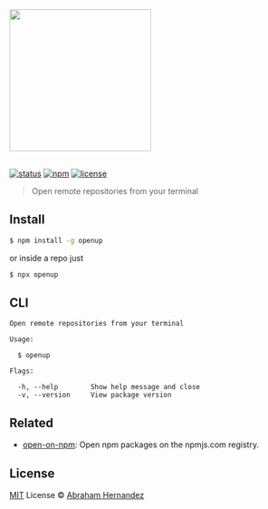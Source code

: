 <div>
  <a href="https://npmjs.com/package/openup">
    <img width=250" src="https://cdn.abranhe.com/projects/openup/logo.png"/>
  </a>
  <br />
  <br />
</div>


[![status](https://github.com/abranhe/openup/workflows/build/badge.svg)](https://github.com/abranhe/openup/actions)
[![npm](https://img.shields.io/npm/v/openup)](https://npmjs.org/openup)
[![license](https://img.shields.io/npm/l/openup)](https://npmjs.org/openup)

> Open remote repositories from your terminal

## Install

```bash
$ npm install -g openup
```

or inside a repo just 

```bash
$ npx openup
```

## CLI

```console
Open remote repositories from your terminal

Usage:

  $ openup

Flags:

  -h, --help        Show help message and close
  -v, --version     View package version
```

## Related

- [open-on-npm](https://github.com/abranhe/open-on-npm): Open npm packages on the npmjs.com registry.

## License

[MIT](https://github.com/abranhe/openup/blob/master/license) License © [Abraham Hernandez](https://github.com/abranhe/openup)
